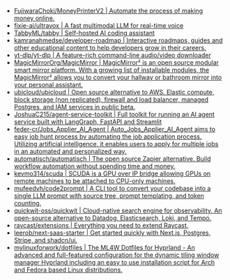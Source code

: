 + [FujiwaraChoki/MoneyPrinterV2 | Automate the process of making money online.](https://github.com//FujiwaraChoki/MoneyPrinterV2)
+ [fixie-ai/ultravox | A fast multimodal LLM for real-time voice](https://github.com//fixie-ai/ultravox)
+ [TabbyML/tabby | Self-hosted AI coding assistant](https://github.com//TabbyML/tabby)
+ [kamranahmedse/developer-roadmap | Interactive roadmaps, guides and other educational content to help developers grow in their careers.](https://github.com//kamranahmedse/developer-roadmap)
+ [yt-dlp/yt-dlp | A feature-rich command-line audio/video downloader](https://github.com//yt-dlp/yt-dlp)
+ [MagicMirrorOrg/MagicMirror | MagicMirror² is an open source modular smart mirror platform. With a growing list of installable modules, the MagicMirror² allows you to convert your hallway or bathroom mirror into your personal assistant.](https://github.com//MagicMirrorOrg/MagicMirror)
+ [ubicloud/ubicloud | Open source alternative to AWS. Elastic compute, block storage (non replicated), firewall and load balancer, managed Postgres, and IAM services in public beta.](https://github.com//ubicloud/ubicloud)
+ [JoshuaC215/agent-service-toolkit | Full toolkit for running an AI agent service built with LangGraph, FastAPI and Streamlit](https://github.com//JoshuaC215/agent-service-toolkit)
+ [feder-cr/Jobs_Applier_AI_Agent | Auto_Jobs_Applier_AI_Agent aims to easy job hunt process by automating the job application process. Utilizing artificial intelligence, it enables users to apply for multiple jobs in an automated and personalized way.](https://github.com//feder-cr/Jobs_Applier_AI_Agent)
+ [automatisch/automatisch | The open source Zapier alternative. Build workflow automation without spending time and money.](https://github.com//automatisch/automatisch)
+ [kevmo314/scuda | SCUDA is a GPU over IP bridge allowing GPUs on remote machines to be attached to CPU-only machines.](https://github.com//kevmo314/scuda)
+ [mufeedvh/code2prompt | A CLI tool to convert your codebase into a single LLM prompt with source tree, prompt templating, and token counting.](https://github.com//mufeedvh/code2prompt)
+ [quickwit-oss/quickwit | Cloud-native search engine for observability. An open-source alternative to Datadog, Elasticsearch, Loki, and Tempo.](https://github.com//quickwit-oss/quickwit)
+ [raycast/extensions | Everything you need to extend Raycast.](https://github.com//raycast/extensions)
+ [leerob/next-saas-starter | Get started quickly with Next.js, Postgres, Stripe, and shadcn/ui.](https://github.com//leerob/next-saas-starter)
+ [mylinuxforwork/dotfiles | The ML4W Dotfiles for Hyprland - An advanced and full-featured configuration for the dynamic tiling window manager Hyprland including an easy to use installation script for Arch and Fedora based Linux distributions.](https://github.com//mylinuxforwork/dotfiles)
